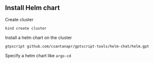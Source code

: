 ## Install Helm chart

Create cluster
```sh
kind create cluster
```

Install a helm chart on the cluster
```sh
gtpscript github.com/csantanapr/gptscript-tools/helm-chat/helm.gpt
```

Specify a helm chart like `argo-cd`




